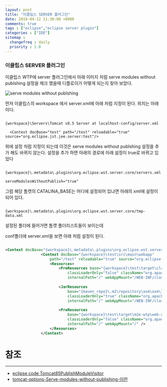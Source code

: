 ```yaml
---
layout: post
title: "이클립스 SERVER 플러그인"
date: 2018-04-12 11:30:00 +0900
comments: true
tags : ["eclipse","eclipse server plugin"]
categories : ["IDE"]
sitemap :
  changefreq : daily
  priority : 1.0
---
```


### 이클립스 SERVER 플러그인


이클립스 WTP에 server 플러그인에서 아래 이미지 처럼  serve modules without publshing 설정을 체크 했을때 디플로이가 어떻게 되는지 찾아 보았다.


![serve modules without publshing](https://sejoung.github.io/images/2018_04_12_01.jpg)

먼저 이클립스의 workspace 에서 server.xml에 아래 처럼 지정이 된다. 위치는 아래이다.


```

{workspace}\Servers\Tomcat v8.5 Server at localhost-config/server.xml

  <Context docBase="test" path="/test" reloadable="true" source="org.eclipse.jst.jee.server:test"/>

```

위에 설정 처럼 지정이 되는데 이것은 serve modules without publshing 설정을 추가 해도 바뀌지 않는다.
설정을 추가 하면 아래의 경로에 아래 설정이 true로 바뀌고 있었다

```

{workspace}\.metadata\.plugins\org.eclipse.wst.server.core/servers.xml

serveModulesWithoutPublish="true"  

```
그럼 해당 톰캣의 CATALINA_BASE는 어디에 설정되어 있냐면 아래의 xml에 설정이 되어 있다.

```

{workspace}\.metadata\.plugins\org.eclipse.wst.server.core/tmp-data.xml

```

설정된 폴더에 들어가면 톰캣 폴더리스트들이 보이는데 

conf폴더에 server.xml을 보면 아래 처럼 설정이 된다.

```xml

<Context docBase="{workspace}\.metadata\.plugins\org.eclipse.wst.server.core\tmp1\wtpwebapps\ROOT" path="" reloadable="false" />
				<Context docBase="{workspace}\test\src\main\webapp"
					path="/test" reloadable="true" source="org.eclipse.jst.jee.server:test">
					<Resources>
						<PreResources base="{workspace}\test\target\classes"
							classLoaderOnly="false" className="org.apache.catalina.webresources.DirResourceSet"
							internalPath="/" webAppMount="/WEB-INF/classes" />
					
						<JarResources
							base="{maven_repo}\.m2\repository\asm\asm\1.5.3\asm-1.5.3.jar"
							classLoaderOnly="true" className="org.apache.catalina.webresources.JarResourceSet"
							internalPath="/" webAppMount="/WEB-INF/classes" />
					
						<PreResources
							base="{workspace}\test\target\m2e-wtp\web-resources"
							classLoaderOnly="false" className="org.apache.catalina.webresources.DirResourceSet"
							internalPath="/" webAppMount="/" />
					</Resources>
				</Context>
```


# 참조 
-----
* [eclipse code Tomcat85PublishModuleVisitor](http://git.eclipse.org/c/gerrit/servertools/webtools.servertools.git/tree/plugins/org.eclipse.jst.server.tomcat.core/tomcatcore/org/eclipse/jst/server/tomcat/core/internal/Tomcat85PublishModuleVisitor.java)
* [tomcat-options-Serve-modules-without-publishing-이란](http://reimaginer.tistory.com/entry/tomcat-options-Serve-modules-without-publishing-%EC%9D%B4%EB%9E%80)

